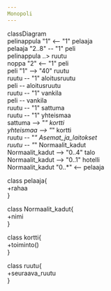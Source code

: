 ```yaml
---  
Monopoli  
---  
```

classDiagram  
    pelinappula "1" <-- "1" pelaaja  
    pelaaja "2..8" -- "1" peli  
    pelinappula ..> ruutu  
    noppa "2" <-- "1" peli  
    peli "1" --> "40" ruutu  
    ruutu -- "1" aloitusruutu  
    peli -- aloitusruutu  
    ruutu -- "1" vankila  
    peli -- vankila  
    ruutu -- "1" sattuma  
    ruutu -- "1" yhteismaa  
    sattuma --> "*" kortti  
    yhteismaa --> "*" kortti  
    ruutu -- "*" Asemat_ja_laitokset  
    ruutu -- "*" Normaalit_kadut  
    Normaalit_kadut --> "0..4" talo  
    Normaalit_kadut --> "0..1" hotelli  
    Normaalit_kadut "0..*" <-- pelaaja  
  
class pelaaja{  
    +rahaa  
}  
  
class Normaalit_kadut{  
    +nimi  
}  

class kortti{  
    +toiminto()  
}  

class ruutu{  
    +seuraava_ruutu  
}  
